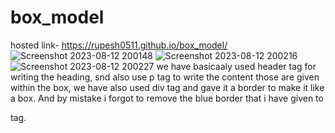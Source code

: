 # box_model
hosted link- https://rupesh0511.github.io/box_model/
![Screenshot 2023-08-12 200148](https://github.com/rupesh0511/box_model/assets/69234169/f60d1bfe-3d5e-47f5-a6a8-fd18ca99fe87)
![Screenshot 2023-08-12 200216](https://github.com/rupesh0511/box_model/assets/69234169/d10c4f33-543b-45de-8d45-34b061f7b9dc)
![Screenshot 2023-08-12 200227](https://github.com/rupesh0511/box_model/assets/69234169/a8586f43-87d8-4aae-a9a5-2fcc588de02f)
we have basicaaly used header tag for writing the heading,
snd also use p tag to write the content those are given within the box,
we have also used div tag and gave it a border to make it like a box.
And by mistake i forgot to remove the blue border that i have given to <div class="last"> tag.
